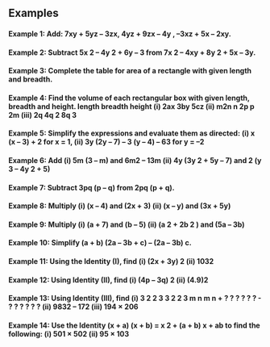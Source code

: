 ## Examples
#### Example 1: Add: 7xy + 5yz – 3zx, 4yz + 9zx – 4y , –3xz + 5x – 2xy. 
#### Example 2: Subtract 5x 2  – 4y 2  + 6y – 3 from 7x 2  – 4xy + 8y 2  + 5x – 3y. 
#### Example 3: Complete the table for area of a rectangle with given length and breadth. 
#### Example 4: Find the volume of each rectangular box with given length, breadth and height. length breadth height (i) 2ax 3by 5cz (ii) m2n n 2p p 2m (iii) 2q 4q 2 8q 3 
#### Example 5: Simplify the expressions and evaluate them as directed: (i) x (x – 3) + 2 for x = 1, (ii) 3y (2y – 7) – 3 (y – 4) – 63 for y = –2 
#### Example 6: Add (i) 5m (3 – m) and 6m2  – 13m (ii) 4y (3y 2  + 5y – 7) and 2 (y 3  – 4y 2  + 5) 
#### Example 7: Subtract 3pq (p – q) from 2pq (p + q). 
#### Example 8: Multiply (i) (x – 4) and (2x + 3) (ii) (x – y) and (3x + 5y) 
#### Example 9: Multiply (i) (a + 7) and (b – 5) (ii) (a 2  + 2b 2 ) and (5a – 3b) 
#### Example 10: Simplify (a + b) (2a – 3b + c) – (2a – 3b) c. 
#### Example 11: Using the Identity (I), find (i) (2x + 3y) 2 (ii) 1032 
#### Example 12: Using Identity (II), find (i) (4p – 3q) 2 (ii) (4.9)2 
#### Example 13: Using Identity (III), find (i) 3 2 2 3 3 2 2 3 m n m n + ? ? ? ? ? ? - ? ? ? ? ? ? (ii) 9832  – 172 (iii) 194 × 206 
#### Example 14: Use the Identity (x + a) (x + b) = x 2  + (a + b) x + ab to find the following: (i) 501 × 502 (ii) 95 × 103 
